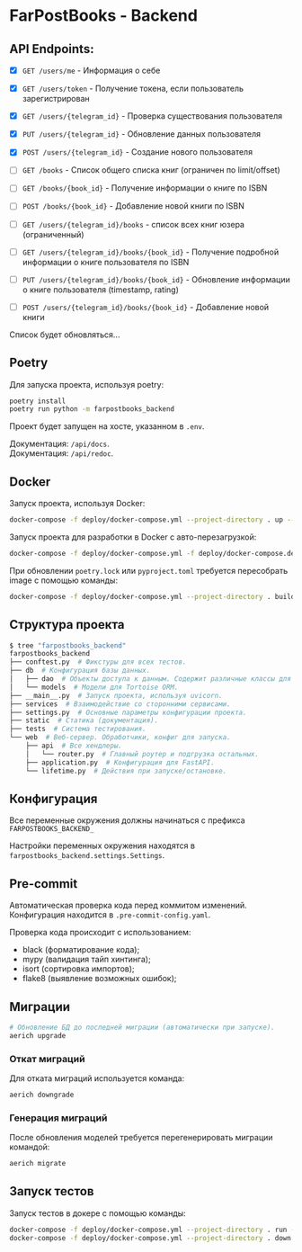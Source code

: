 # FarPostBooks - Backend


## API Endpoints:
- [x] `GET /users/me` - Информация о себе
- [x] `GET /users/token` - Получение токена, если пользователь зарегистрирован
- [x] `GET /users/{telegram_id}` - Проверка существования пользователя
- [x] `PUT /users/{telegram_id}` - Обновление данных пользователя
- [x] `POST /users/{telegram_id}` - Создание нового пользователя


- [ ] `GET /books` - Список общего списка книг (ограничен по limit/offset)
- [ ] `GET /books/{book_id}` - Получение информации о книге по ISBN
- [ ] `POST /books/{book_id}` - Добавление новой книги по ISBN


- [ ] `GET /users/{telegram_id}/books` - список всех книг юзера (ограниченный)
- [ ] `GET /users/{telegram_id}/books/{book_id}` - Получение подробной информации о книге пользователя по ISBN
- [ ] `PUT /users/{telegram_id}/books/{book_id}` - Обновление информации о книге пользователя (timestamp, rating)
- [ ] `POST /users/{telegram_id}/books/{book_id}` - Добавление новой книги

Список будет обновляться...

## Poetry

Для запуска проекта, используя poetry:
```bash
poetry install
poetry run python -m farpostbooks_backend
```

Проект будет запущен на хосте, указанном в `.env`.

Документация: `/api/docs`.\
Документация: `/api/redoc`.


## Docker

Запуск проекта, используя Docker:
```bash
docker-compose -f deploy/docker-compose.yml --project-directory . up --build
```

Запуск проекта для разработки в Docker с авто-перезагрузкой:
```bash
docker-compose -f deploy/docker-compose.yml -f deploy/docker-compose.dev.yml --project-directory . up
```

При обновлении `poetry.lock` или `pyproject.toml` требуется пересобрать image с помощью команды:
```bash
docker-compose -f deploy/docker-compose.yml --project-directory . build
```

## Структура проекта

```bash
$ tree "farpostbooks_backend"
farpostbooks_backend
├── conftest.py  # Фикстуры для всех тестов.
├── db  # Конфигурация базы данных.
│   ├── dao  # Объекты доступа к данным. Содержит различные классы для взаимодействия с базой данных.
│   └── models  # Модели для Tortoise ORM.
├── __main__.py  # Запуск проекта, используя uvicorn.
├── services  # Взаимодействие со сторонними сервисами.
├── settings.py  # Основные параметры конфигурации проекта.
├── static  # Статика (документация).
├── tests  # Система тестирования.
└── web  # Веб-сервер. Обработчики, конфиг для запуска.
    ├── api  # Все хендлеры.
    │   └── router.py  # Главный роутер и подгрузка остальных.
    ├── application.py  # Конфигурация для FastAPI.
    └── lifetime.py  # Действия при запуске/остановке.
```

## Конфигурация
Все переменные окружения должны начинаться с префикса `FARPOSTBOOKS_BACKEND_`

Настройки переменных окружения находятся в `farpostbooks_backend.settings.Settings`.

## Pre-commit

Автоматическая проверка кода перед коммитом изменений. \
Конфигурация находится в `.pre-commit-config.yaml`.

Проверка кода происходит с использованием:
* black (форматирование кода);
* mypy (валидация тайп хинтинга);
* isort (сортировка импортов);
* flake8 (выявление возможных ошибок);


## Миграции


```bash
# Обновление БД до последней миграции (автоматически при запуске).
aerich upgrade
```

### Откат миграций

Для отката миграций используется команда:
```bash
aerich downgrade
```

### Генерация миграций

После обновления моделей требуется перегенерировать миграции командой:
```bash
aerich migrate
```


## Запуск тестов

Запуск тестов в докере с помощью команды:
```bash
docker-compose -f deploy/docker-compose.yml --project-directory . run --rm api pytest -vv .
docker-compose -f deploy/docker-compose.yml --project-directory . down
```
